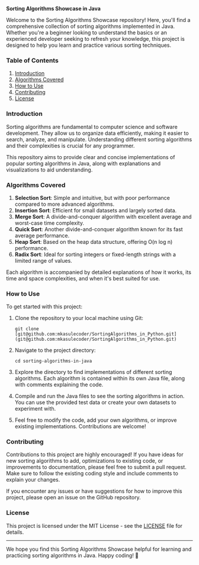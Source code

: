**Sorting Algorithms Showcase in Java**

Welcome to the Sorting Algorithms Showcase repository! Here, you'll find a comprehensive collection of sorting algorithms implemented in Java. Whether you're a beginner looking to understand the basics or an experienced developer seeking to refresh your knowledge, this project is designed to help you learn and practice various sorting techniques.

### Table of Contents
1. [Introduction](#introduction)
2. [Algorithms Covered](#algorithms-covered)
3. [How to Use](#how-to-use)
4. [Contributing](#contributing)
5. [License](#license)

### Introduction

Sorting algorithms are fundamental to computer science and software development. They allow us to organize data efficiently, making it easier to search, analyze, and manipulate. Understanding different sorting algorithms and their complexities is crucial for any programmer.

This repository aims to provide clear and concise implementations of popular sorting algorithms in Java, along with explanations and visualizations to aid understanding.

### Algorithms Covered

1. **Selection Sort**: Simple and intuitive, but with poor performance compared to more advanced algorithms.
2. **Insertion Sort**: Efficient for small datasets and largely sorted data.
3. **Merge Sort**: A divide-and-conquer algorithm with excellent average and worst-case time complexity.
4. **Quick Sort**: Another divide-and-conquer algorithm known for its fast average performance.
5. **Heap Sort**: Based on the heap data structure, offering O(n log n) performance.
6. **Radix Sort**: Ideal for sorting integers or fixed-length strings with a limited range of values.

Each algorithm is accompanied by detailed explanations of how it works, its time and space complexities, and when it's best suited for use.

### How to Use

To get started with this project:

1. Clone the repository to your local machine using Git:

   ```
   git clone [git@github.com:mkasulecoder/SortingAlgorithms_in_Python.git](git@github.com:mkasulecoder/SortingAlgorithms_in_Python.git)
   ```

2. Navigate to the project directory:

   ```
   cd sorting-algorithms-in-java
   ```

3. Explore the directory to find implementations of different sorting algorithms. Each algorithm is contained within its own Java file, along with comments explaining the code.

4. Compile and run the Java files to see the sorting algorithms in action. You can use the provided test data or create your own datasets to experiment with.

5. Feel free to modify the code, add your own algorithms, or improve existing implementations. Contributions are welcome!

### Contributing

Contributions to this project are highly encouraged! If you have ideas for new sorting algorithms to add, optimizations to existing code, or improvements to documentation, please feel free to submit a pull request. Make sure to follow the existing coding style and include comments to explain your changes.

If you encounter any issues or have suggestions for how to improve this project, please open an issue on the GitHub repository.

### License

This project is licensed under the MIT License - see the [LICENSE](LICENSE) file for details.

---

We hope you find this Sorting Algorithms Showcase helpful for learning and practicing sorting algorithms in Java. Happy coding! 🚀
